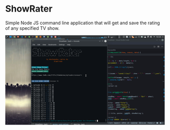 # ShowRater
Simple Node JS command line application that will get and save the rating of any specified TV show. 


![Screenshot](screenshot.png)
